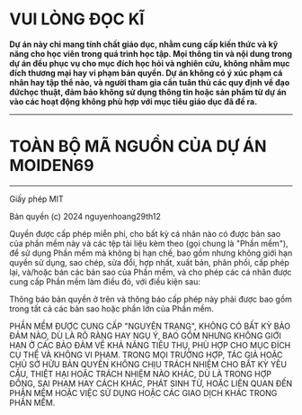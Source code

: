 <h1>VUI LÒNG ĐỌC KĨ</h1>
<strong>Dự án này chỉ mang tính chất giáo dục, nhằm cung cấp kiến thức và kỹ năng cho học viên trong quá trình học tập.
Mọi thông tin và nội dung trong dự án đều phục vụ cho mục đích học hỏi và nghiên cứu, không nhằm mục đích thương mại hay
vi phạm bản quyền. Dự án không có ý xúc phạm cá nhân hay tập thể nào, và người tham gia cần tuân thủ
các quy định về đạo đứchọc thuật, đảm bảo không sử dụng thông tin hoặc sản phẩm từ dự án vào các hoạt động không phù hợp
với mục tiêu giáo dục đã đề ra.</strong>
<hr>
<h1>TOÀN BỘ MÃ NGUỒN CỦA DỰ ÁN MOIDEN69
</h1>
<hr>
Giấy phép MIT

Bản quyền (c) 2024 nguyenhoang29th12

Quyền được cấp phép miễn phí, cho bất kỳ cá nhân nào có được bản sao của phần mềm này và các tệp tài liệu kèm theo (gọi chung là "Phần mềm"), để sử dụng Phần mềm mà không bị hạn chế, bao gồm nhưng không giới hạn quyền sử dụng, sao chép, sửa đổi, hợp nhất, xuất bản, phân phối, cấp phép lại, và/hoặc bán các bản sao của Phần mềm, và cho phép các cá nhân được cung cấp Phần mềm làm điều đó, với điều kiện sau:

Thông báo bản quyền ở trên và thông báo cấp phép này phải được bao gồm trong tất cả các bản sao hoặc phần lớn của Phần mềm.

PHẦN MỀM ĐƯỢC CUNG CẤP "NGUYÊN TRẠNG", KHÔNG CÓ BẤT KỲ BẢO ĐẢM NÀO, DÙ LÀ RÕ RÀNG HAY NGỤ Ý, BAO GỒM NHƯNG KHÔNG GIỚI HẠN Ở CÁC BẢO ĐẢM VỀ KHẢ NĂNG TIÊU THỤ, PHÙ HỢP CHO MỤC ĐÍCH CỤ THỂ VÀ KHÔNG VI PHẠM. TRONG MỌI TRƯỜNG HỢP, TÁC GIẢ HOẶC CHỦ SỞ HỮU BẢN QUYỀN KHÔNG CHỊU TRÁCH NHIỆM CHO BẤT KỲ YÊU CẦU, THIỆT HẠI HOẶC TRÁCH NHIỆM NÀO KHÁC, DÙ LÀ TRONG HỢP ĐỒNG, SAI PHẠM HAY CÁCH KHÁC, PHÁT SINH TỪ, HOẶC LIÊN QUAN ĐẾN PHẦN MỀM HOẶC VIỆC SỬ DỤNG HOẶC CÁC GIAO DỊCH KHÁC TRONG PHẦN MỀM.
